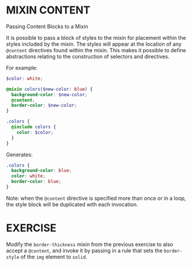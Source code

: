 # MIXIN CONTENT

Passing Content Blocks to a Mixin

It is possible to pass a block of styles to the mixin for placement within the styles included by the mixin. The styles will appear at the location of any `@content` directives found within the mixin. This makes it possible to define abstractions relating to the construction of selectors and directives.

For example:

```scss
$color: white;

@mixin colors($new-color: blue) {
  background-color: $new-color;
  @content;
  border-color: $new-color;
}

.colors {
  @include colors { 
    color: $color; 
  }
}
```

Generates:

```css
.colors {
  background-color: blue;
  color: white;
  border-color: blue;
}
```

Note: when the `@content` directive is specified more than once or in a loop, the style block will be duplicated with each invocation.

# EXERCISE

Modify the `border-thickness` mixin from the previous exercise to also accept a `@content`, and invoke it by passing in a rule that sets the `border-style` of the `img` element to `solid`.
